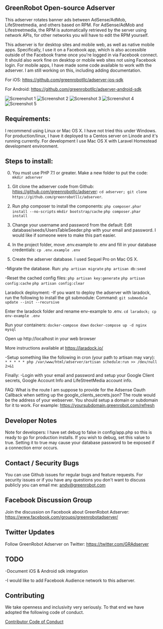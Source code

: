 ## GreenRobot Open-source Adserver
This adserver rotates banner ads between AdSense/AdMob, LifeStreetmedia, and others based on RPM. For AdSense/AdMob and Lifestreetmedia, the RPM is automatically retrieved by the server using network APIs, for other networks you will have to edit the RPM yourself.

This adserver is for desktop sites and mobile web, as well as native mobile apps.  Specifically, I use it on a Facebook app, which is also accessible outside of the Facebook frame once you're logged in via Facebook connect.  It should also work fine on desktop or mobile web sites not using Facebook login.  For mobile apps, I have made some code available to work with the adserver. I am still working on this, including adding documentation.

For iOS: https://github.com/greenrobotllc/adserver-ios-sdk

For Android: https://github.com/greenrobotllc/adserver-android-sdk

![Screenshot 1](https://raw.githubusercontent.com/greenrobotllc/adserver/master/sampleimages/image1.png)
![Screenshot 2](https://raw.githubusercontent.com/greenrobotllc/adserver/master/sampleimages/image2.png)
![Screenshot 3](https://raw.githubusercontent.com/greenrobotllc/adserver/master/sampleimages/image3.png)
![Screenshot 4](https://raw.githubusercontent.com/greenrobotllc/adserver/master/sampleimages/image4.png)
![Screenshot 5](https://raw.githubusercontent.com/greenrobotllc/adserver/master/sampleimages/image5.png)


## Requirements:
I recommend using Linux or Mac OS X. I have not tried this under Windows. For production/linux, I have it deployed to a Centos server on Linode and it's running currently. For development I use Mac OS X with Laravel Homestead development environment.

## Steps to install:
0. You must use PHP 7.1 or greater.
Make a new folder to put the code:
`mkdir adserver`

1. Git clone the adserver code from Github: https://github.com/greenrobotllc/adserver:
`cd adserver; git clone https://github.com/greenrobotllc/adserver`.

2. Run php composer to install the components:
`php composer.phar install --no-scripts`
`mkdir bootstrap/cache`
`php composer.phar install`

3. Change your username and password from the default: Edit database/seeds/UsersTableSeeder.php with your email and password. I would like if someone were to make this part easier.

4. In the project folder, move .env.example to .env and fill in your database credentials:
`cp .env.example .env`

5. Create the adserver database. I used Sequel Pro on Mac OS X.

-Migrate the database. Run:
`php artisan migrate`
`php artisan db:seed`


-Reset the cached config files:
`php artisan key:generate`
`php artisan config:cache`
`php artisan config:clear`

Laradock deployment:
-If you want to deploy the adserver with laradock, run the following to install the git submodule:
Command:
`git submodule update --init --recursive`

Enter the laradock folder and rename env-example to .env.
`cd laradock; cp env-example .env`

Run your containers:
`docker-compose down`
`docker-compose up -d nginx mysql`

Open up http://localhost in your web browser


More instructions available at https://laradock.io/


-Setup something like the following in cron (your path to artisan may vary): 
`* * * * * php /var/www/html/adserver/artisan schedule:run >> /dev/null 2>&1`


Finally:
-Login with your email and password and setup your Google Client secrets, Google Account Info and LifeStreetMedia account info.


FAQ:
What is the route I am suppose to provide for the Adsense Oauth Callback when setting up the google_clients_secrets.json? The route would be the address of your webserver. You should setup a domain or subdomain for it to work. For example: https://yoursubdomain.greenrobot.com/refresh


## Developer Notes
Note for developers: I have set debug to false in config/app.php so this is ready to go for production installs. If you wish to debug, set this value to true. Setting it to true may cause your database password to be exposed if a connection error occurs.

## Contact / Security Bugs
You can use Github issues for regular bugs and feature requests. For security issues or if you have any questions you don't want to discuss publicly you can email me: andy@greenrobot.com

## Facebook Discussion Group
Join the discussion on Facebook about GreenRobot Adserver: https://www.facebook.com/groups/greenrobotadserver/

## Twitter Updates
Follow GreenRobot Adserver on Twitter: https://twitter.com/GRAdserver


## TODO
-Document iOS & Android sdk integration

-I would like to add Facebook Audience network to this adserver.

## Contributing

We take openness and inclusivity very seriously. To that end we have adopted the following code of conduct.

[Contributor Code of Conduct](CODE_OF_CONDUCT.md)
